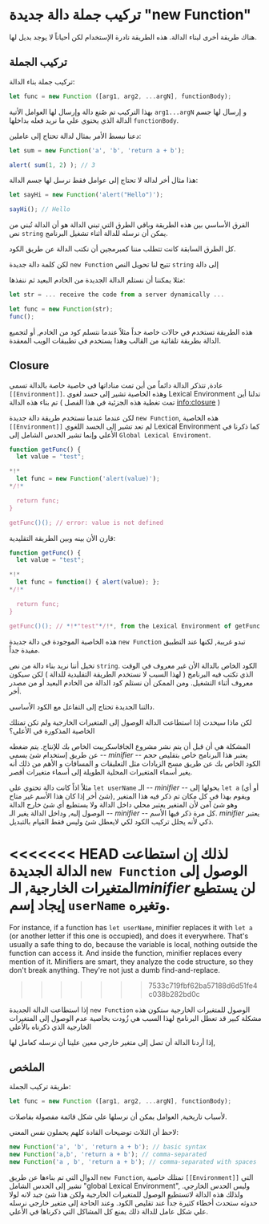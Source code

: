 # تركيب جملة دالة جديدة "new Function"

هناك طريقة أخرى لبناء الدالة. هذه الطريقة نادرة الإستخدام لكن أحياناً لا يوجد بديل لها.

## تركيب الجملة

تركيب جملة بناء الدالة:

```js
let func = new Function ([arg1, arg2, ...argN], functionBody);
```

بهذا التركيب تم صُنع دالة وإرسال لها العوامل الأتية `arg1...argN` و إرسال لها جسم الدالة الذي يحتوي علي ما نريد فعله بداخلها `functionBody`.

دعنا نبسط الأمر بمثال لدالة تحتاج إلى عاملين:

```js run
let sum = new Function('a', 'b', 'return a + b');

alert( sum(1, 2) ); // 3
```

هذا مثال أخر لدالة لا تحتاج إلى عوامل فقط نرسل لها جسم الدالة:

```js run
let sayHi = new Function('alert("Hello")');

sayHi(); // Hello
```
الفرق الأساسي بين هذه الطريقة وباقي الطرق التي تبني الدالة هو أن الدالة تُبني من نص `string` يمكن أن نرسله للدالة أثناء تشغيل البرنامج. 

كل الطرق السابقة كانت تتطلب مننا كمبرمجين أن نكتب الدالة عن طريق الكود.

لكن كلمة دالة جديدة `new Function` تتيح لنا تحويل النص `string` إلى دالة

مثلا يمكننا أن نستلم الدالة الجديدة من الخادم البعيد ثم ننفذها: 

```js
let str = ... receive the code from a server dynamically ...

let func = new Function(str);
func();
```

هذه الطريقة تستخدم في حالات خاصة جداً مثلاً عندما نتسلم كود من الخادم, أو لتجميع الدالة بطريقة تلقائية من القالب وهذا يستخدم في تطبيقات الويب المعقدة.

## Closure

عادة, تتذكر الدالة دائماً من أين تمت مناداتها في خاصية خاصة بالدالة تسمي `[[Environment]]`. وهذه الخاصية تشير إلى حسد لغوي Lexical Environment تدلنا أين تم بناء هذه الدالة ( تمت تغطية هذه الجزئية في هذا الفصل <info:closure> )

لكن عندما عندما نستخدم طريقة دالة جديدة `new Function`, هذه الخاصية `[[Environment]]` لم تعد تشير إلى الحسد اللغوي Lexical Environment كما ذكرنا في الأعلي وإنما تشير الحدس الشامل إلى `Global Lexical Enviroment`. 


```js run
function getFunc() {
  let value = "test";

*!*
  let func = new Function('alert(value)');
*/!*

  return func;
}

getFunc()(); // error: value is not defined
```

قارن الأن بينه وبين الطريقة التقليدية:

```js run
function getFunc() {
  let value = "test";

*!*
  let func = function() { alert(value); };
*/!*

  return func;
}

getFunc()(); // *!*"test"*/!*, from the Lexical Environment of getFunc
```

هذه الخاصية الموجودة في دالة جديدة `new Function` تبدو غريبة, لكنها عند التطبيق مفيدة جداً.

تخيل أننا نريد بناء دالة من نص `string`. الكود الخاص بالدالة الأن غير معروف في الوقت الذي تكتب فيه البرنامج ( لهذا السبب لا نستخدم الطريقة التقليدية للدالة ) لكن سيكون معروف أثناء التشغيل. ومن الممكن أن نستلم كود الدالة من الخادم البعيد أو من مصدر أخر.

دالتنا الجديدة تحتاج إلى التفاعل مع الكود الأساسي.

لكن ماذا سيحدث إذا استطاعت الدالة الوصول إلى المتغيرات الخارجية ولم تكن تمتلك الخاصية المذكورة في الأعلي؟ 

المشكلة هي أن قبل أن يتم نشر مشروع الجافاسكريبت الخاص بك للإنتاج. يتم ضغطه عن طريق إستخدام شئ يسمي -- *minifier* -- يعتبر هذا البرنامج خاص بتقليص حجم الكود الخاص بك عن طريق مسح الزيادات مثل التعليقات و المسافات و الأهم من ذلك أنه يغير أسماء المتغيرات المحلية الطويلة إلى أسماء متغيرات أقصر.

مثلاً اذاً كانت دالة تحتوي علي `let userName` الـ -- *minifier* -- يحولها إلى `let a` (أو أي شئ أخر إذا كان هذا الأسم غير متاح), ويقوم بهذا في كل مكان تم ذكر فيه هذا المتغير وهو شئ آمن لأن المتغير يعتبر محلي داخل الدالة ولا يستطيع أي شئ خارج الدالة الوصول إليه, وداخل الدالة يغير الـ -- *minifier* -- كل مرة ذكر فيها الأسم. *minifier* يعتبر ذكي لأنه يحلل تركيب الكود لكي لايعطل شئ وليس فقط القيام بالتبديل.

<<<<<<< HEAD
لذلك إن استطاعت الدالة الجديدة `new Function` الوصول إلى المتغيرات الخارجية, الـ*minifier* لن يستطيع إيجاد إسم  `userName` وتغيره.
=======
For instance, if a function has `let userName`, minifier replaces it with `let a` (or another letter if this one is occupied), and does it everywhere. That's usually a safe thing to do, because the variable is local, nothing outside the function can access it. And inside the function, minifier replaces every mention of it. Minifiers are smart, they analyze the code structure, so they don't break anything. They're not just a dumb find-and-replace.
>>>>>>> 7533c719fbf62ba57188d6d51fe4c038b282bd0c

إذا استطاعت الدالة الجديدة `new Function` الوصول للمتغبرات الخارجية ستكون هذه مشكلة كبير قد تعطل البرنامج لهذا السبب هي زُودت بخاصية عدم الوصول إلى المتغيرات الخارجية الذي ذكرناه بالأعلي 


إذا أردنا الدالة أن تصل إلى متغير خارجي معين علينا أن نرسله كعامل لها,


## الملخص

 طريقة تركيب الجملة:

```js
let func = new Function ([arg1, arg2, ...argN], functionBody);
```

لأسباب تاريخية, العوامل يمكن أن نرسلها علي شكل قائمة مفصولة بفاصلات.

لاحظ أن الثلاث توضيحات القادة كلهم يحملون نفس المعني:


```js
new Function('a', 'b', 'return a + b'); // basic syntax
new Function('a,b', 'return a + b'); // comma-separated
new Function('a , b', 'return a + b'); // comma-separated with spaces
```

الدوال التي تم بناءها عن طريق `new Function`, تمتلك خاصية `[[Environment]]` التي تشير إلى الحدس الشامل "global Lexical Environment", وليس الحدس الخارجي. ولذلك هذه الدالة لاتستطيع الوصول للمتغيرات الخارجية ولكن هذا شئ جيد لانه لولا حدوثه ستحدث أخطاء كثيرة جداً عند تقليص الكود. وعند الحاجة إلى متغير خارجي نرسله علي شكل عامل للدالة ذلك يمنع كل المشاكل التي ذكرناها في الأعلي.

